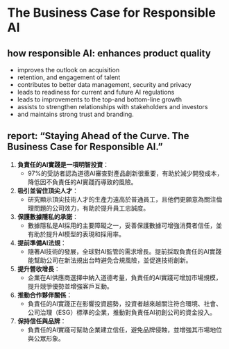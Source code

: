 # The Business Case for Responsible AI



## how responsible AI: enhances product quality
- improves the outlook on acquisition
- retention, and engagement of talent
- contributes to better data management, security and privacy
- leads to readiness for current and future AI regulations
- leads to improvements to the top-and bottom-line growth
- assists to strengthen relationships with stakeholders and investors
- and maintains strong trust and branding.



## report: “Staying Ahead of the Curve. The Business Case for Responsible AI.”
1. **負責任的AI實踐是一項明智投資**：
   - 97%的受訪者認為道德AI審查對產品創新很重要，有助於減少開發成本，降低因不負責任的AI實踐而導致的風險。
2. **吸引並留住頂尖人才**：
   - 研究顯示頂尖技術人才的生產力遠高於普通員工，且他們更願意為關注倫理問題的公司效力，有助於提升員工忠誠度。
3. **保護數據隱私的承諾**：
   - 數據隱私是AI採用的主要障礙之一，妥善保護數據可增強消費者信任，並有助於提升AI模型的表現和採用率。
4. **提前準備AI法規**：
   - 隨著AI技術的發展，全球對AI監管的需求增長。提前採取負責任的AI實踐能幫助公司在新法規出台時避免合規風險，並促進技術創新。
5. **提升營收增長**：
   - 企業在AI供應商選擇中納入道德考量，負責任的AI實踐可增加市場規模，提升競爭優勢並增強客戶互動。
6. **推動合作夥伴關係**：
   - 負責任的AI實踐正在影響投資趨勢，投資者越來越關注符合環境、社會、公司治理（ESG）標準的企業，推動對負責任AI初創公司的資金投入。
7. **保持信任與品牌**：
   - 負責任的AI實踐可幫助企業建立信任，避免品牌侵蝕，並增強其市場地位與公眾形象。
